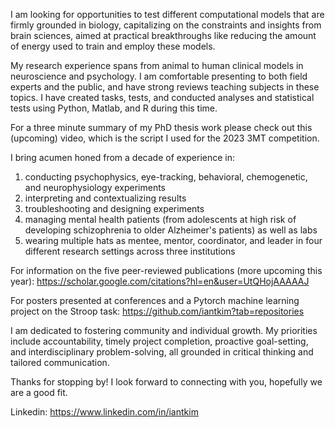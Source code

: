 
I am looking for opportunities to test different computational models that are firmly grounded in biology, capitalizing on the constraints and insights from brain sciences, aimed at practical breakthroughs like reducing the amount of energy used to train and employ these models. 

My research experience spans from animal to human clinical models in neuroscience and psychology. I am comfortable presenting to both field experts and the public, and have strong reviews teaching subjects in these topics. I have created tasks, tests, and conducted analyses and statistical tests using Python, Matlab, and R during this time. 

For a three minute summary of my PhD thesis work please check out this (upcoming) video, which is the script I used for the 2023 3MT competition.

I bring acumen honed from a decade of experience in: 

1) conducting psychophysics, eye-tracking, behavioral, chemogenetic, and neurophysiology experiments
2) interpreting and contextualizing results
3) troubleshooting and designing experiments
4) managing mental health patients (from adolescents at high risk of developing schizophrenia to older Alzheimer's patients) as well as labs
5) wearing multiple hats as mentee, mentor, coordinator, and leader in four different research settings across three institutions

For information on the five peer-reviewed publications (more upcoming this year): 
https://scholar.google.com/citations?hl=en&user=UtQHojAAAAAJ 

For posters presented at conferences and a Pytorch machine learning project on the Stroop task: 
https://github.com/iantkim?tab=repositories

I am dedicated to fostering community and individual growth. My priorities include accountability, timely project completion, proactive goal-setting, and interdisciplinary problem-solving, all grounded in critical thinking and tailored communication.

Thanks for stopping by! I look forward to connecting with you, hopefully we are a good fit.

Linkedin: https://www.linkedin.com/in/iantkim
<br />





